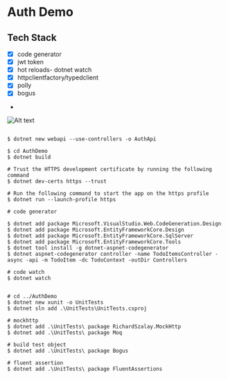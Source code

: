 # Auth Demo

## Tech Stack
- [x] code generator
- [x] jwt token
- [x] hot reloads- dotnet watch
- [x] httpclientfactory/typedclient
- [x] polly
- [x] bogus
- 
![Alt text](./doc/jwt-demo.gif)

```dotnetcli

$ dotnet new webapi --use-controllers -o AuthApi

$ cd AuthDemo
$ dotnet build

# Trust the HTTPS development certificate by running the following command
$ dotnet dev-certs https --trust

# Run the following command to start the app on the https profile
$ dotnet run --launch-profile https

# code generator

$ dotnet add package Microsoft.VisualStudio.Web.CodeGeneration.Design
$ dotnet add package Microsoft.EntityFrameworkCore.Design
$ dotnet add package Microsoft.EntityFrameworkCore.SqlServer
$ dotnet add package Microsoft.EntityFrameworkCore.Tools
$ dotnet tool install -g dotnet-aspnet-codegenerator
$ dotnet aspnet-codegenerator controller -name TodoItemsController -async -api -m TodoItem -dc TodoContext -outDir Controllers

# code watch
$ dotnet watch


# cd ../AuthDemo
$ dotnet new xunit -o UnitTests
$ dotnet sln add .\UnitTests\UnitTests.csproj

# mockhttp
$ dotnet add .\UnitTests\ package RichardSzalay.MockHttp
$ dotnet add .\UnitTests\ package Moq

# build test object
$ dotnet add .\UnitTests\ package Bogus

# fluent assertion
$ dotnet add .\UnitTests\ package FluentAssertions
```
